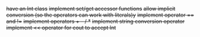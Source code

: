 ~~have an Int class~~
~~implement set/get accessor functions~~
~~allow implicit conversion (so the operators can work with literals)y~~
~~implement operator == and !=~~
~~implement operators + - / *~~ 
~~implement string conversion operator~~ 
~~implement << operator for cout to accept Int~~